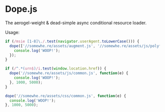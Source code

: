 Dope.js
=======

The aerogel-weight & dead-simple async conditional resource loader.

Usage:
~~~ javascript
if (/msie [1-8]\./.test(navigator.userAgent.toLowerCase())) {
  dope(['//somewhe.re/assets/augment.js', '//somewhe.re/assets/js/polyfill.js'], function(e) {
    console.log('WOOP!');
  });
}

if (/^.*(urn$)/i.test(window.location.href)) {
  dope('//somewhe.re/assets/js/common.js', function(e) {
    console.log('WOOP!');
  }, 1000, 5000);
}

dope('//somewhe.re/assets/css/common.js', function(e) {
  console.log('WOOP!');
}, 1000, 5000);
~~~

